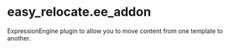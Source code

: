 easy_relocate.ee_addon
======================

ExpressionEngine plugin to allow you to move content from one template to another.
